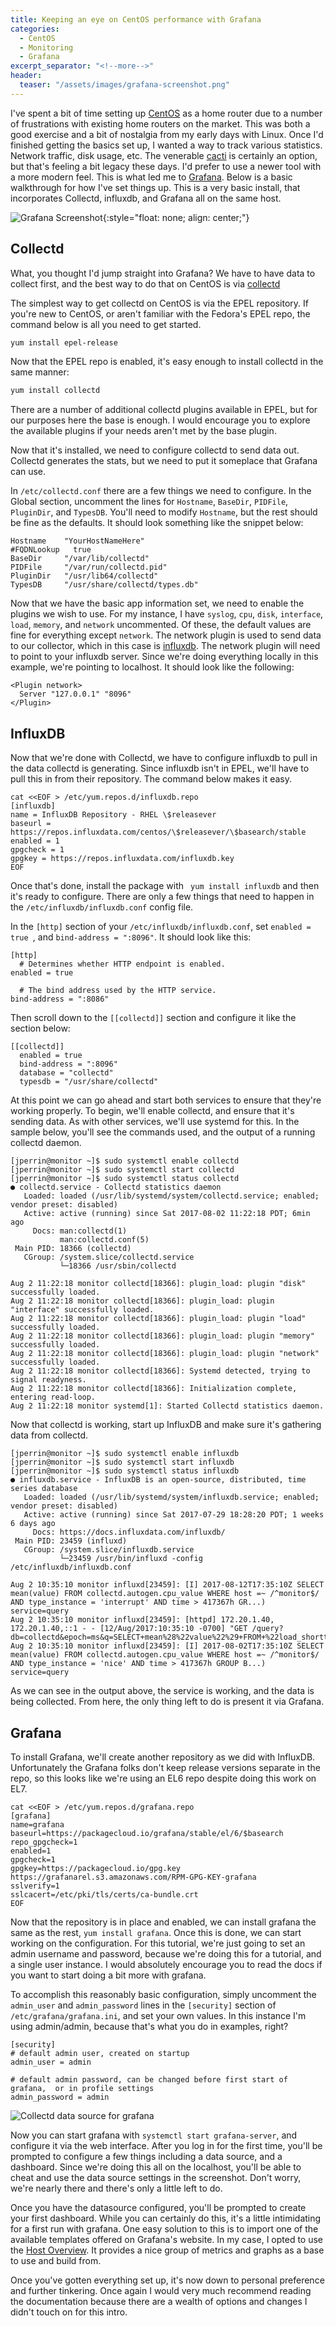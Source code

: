 ```yaml
---
title: Keeping an eye on CentOS performance with Grafana
categories:
  - CentOS
  - Monitoring
  - Grafana
excerpt_separator: "<!--more-->"
header:
  teaser: "/assets/images/grafana-screenshot.png"
---
```


I've spent a bit of time setting up [CentOS](https://www.centos.org) as a home
router due to a number of frustrations with existing home routers on the
market. This was both a good exercise and a bit of nostalgia from my early
days with Linux. Once I'd finished getting the basics set up, I wanted a way
to track various statistics. Network traffic, disk usage, etc. The venerable
[cacti](https://www.cacti.net/) is certainly an option, but that's feeling a
bit legacy these days. I'd prefer to use a newer tool with a more modern feel.
This is what led me to [Grafana](https://www.cacti.net/). Below is a basic
walkthrough for how I've set things up. This is a very basic install, that
incorporates Collectd, influxdb, and Grafana all on the same host.

<!--more-->

![Grafana Screenshot](/assets/images/grafana-screenshot.png){:style="float:
none; align: center;"}

## Collectd

What, you thought I'd jump straight into Grafana? We have to have data to
collect first, and the best way to do that on CentOS is via
[collectd](https://collectd.org/)

The simplest way to get collectd on CentOS is via the EPEL repository. If
you're new to CentOS, or aren't familiar with the Fedora's EPEL repo, the
command below is all you need to get started.

```bash
yum install epel-release
```

Now that the EPEL repo is enabled, it's easy enough to install collectd in the
same manner:

```bash
yum install collectd
```

There are a number of additional collectd plugins available in EPEL, but for
our purposes here the base is enough. I would encourage you to explore the
available plugins if your needs aren't met by the base plugin.

Now that it's installed, we need to configure collectd to send data out.
Collectd generates the stats, but we need to put it someplace that Grafana can
use.

In `/etc/collectd.conf` there are a few things we need to configure. In the
Global section, uncomment the lines for `Hostname`, `BaseDir`, `PIDFile`,
`PluginDir`, and `TypesDB`. You'll need to modify `Hostname`, but the rest
should be fine as the defaults. It should look something like the snippet
below:

```
Hostname    "YourHostNameHere"
#FQDNLookup   true
BaseDir     "/var/lib/collectd"
PIDFile     "/var/run/collectd.pid"
PluginDir   "/usr/lib64/collectd"
TypesDB     "/usr/share/collectd/types.db"
```

Now that we have the basic app information set, we need to enable the plugins
we wish to use. For my instance, I have `syslog`, `cpu`, `disk`, `interface`,
`load`, `memory`, and `network` uncommented. Of these, the default values are
fine for everything except `network`. The network plugin is used to send data
to our collector, which in this case is
[influxdb](https://www.influxdata.com/). The network plugin will need to point
to your influxdb server. Since we're doing everything locally in this example,
we're pointing to localhost. It should look like the following:

```
<Plugin network>
  Server "127.0.0.1" "8096"
</Plugin>
```

## InfluxDB
Now that we're done with Collectd, we have to configure influxdb to pull in the data collectd
is generating. Since influxdb isn't in EPEL, we'll have to pull this in from
their repository. The command below makes it easy.

```
cat <<EOF > /etc/yum.repos.d/influxdb.repo
[influxdb]
name = InfluxDB Repository - RHEL \$releasever
baseurl = https://repos.influxdata.com/centos/\$releasever/\$basearch/stable
enabled = 1
gpgcheck = 1
gpgkey = https://repos.influxdata.com/influxdb.key
EOF
```

Once that's done, install the package with ``` yum install influxdb``` and
then it's ready to configure. There are only a few things that need to happen
in the ```/etc/influxdb/influxdb.conf``` config file.

In the ```[http]``` section of your ```/etc/influxdb/influxdb.conf```, set
```enabled = true ```, and ```bind-address = ":8096"```. It should look like
this:

```
[http]
  # Determines whether HTTP endpoint is enabled.
enabled = true

  # The bind address used by the HTTP service.
bind-address = ":8086"
```

Then scroll down to the ```[[collectd]]``` section and configure it like the section below:

```
[[collectd]]
  enabled = true
  bind-address = ":8096"
  database = "collectd"
  typesdb = "/usr/share/collectd"
```

At this point we can go ahead and start both services to ensure that they're
working properly. To begin, we'll enable collectd, and ensure that it's
sending data. As with other services, we'll use systemd for this. In the
sample below, you'll see the commands used, and the output of a running
collectd daemon.

```
[jperrin@monitor ~]$ sudo systemctl enable collectd
[jperrin@monitor ~]$ sudo systemctl start collectd
[jperrin@monitor ~]$ sudo systemctl status collectd
● collectd.service - Collectd statistics daemon
   Loaded: loaded (/usr/lib/systemd/system/collectd.service; enabled; vendor preset: disabled)
   Active: active (running) since Sat 2017-08-02 11:22:18 PDT; 6min ago
     Docs: man:collectd(1)
           man:collectd.conf(5)
 Main PID: 18366 (collectd)
   CGroup: /system.slice/collectd.service
           └─18366 /usr/sbin/collectd

Aug 2 11:22:18 monitor collectd[18366]: plugin_load: plugin "disk" successfully loaded.
Aug 2 11:22:18 monitor collectd[18366]: plugin_load: plugin "interface" successfully loaded.
Aug 2 11:22:18 monitor collectd[18366]: plugin_load: plugin "load" successfully loaded.
Aug 2 11:22:18 monitor collectd[18366]: plugin_load: plugin "memory" successfully loaded.
Aug 2 11:22:18 monitor collectd[18366]: plugin_load: plugin "network" successfully loaded.
Aug 2 11:22:18 monitor collectd[18366]: Systemd detected, trying to signal readyness.
Aug 2 11:22:18 monitor collectd[18366]: Initialization complete, entering read-loop.
Aug 2 11:22:18 monitor systemd[1]: Started Collectd statistics daemon.
```

Now that collectd is working, start up InfluxDB and make sure it's gathering
data from collectd.

```
[jperrin@monitor ~]$ sudo systemctl enable influxdb
[jperrin@monitor ~]$ sudo systemctl start influxdb
[jperrin@monitor ~]$ sudo systemctl status influxdb
● influxdb.service - InfluxDB is an open-source, distributed, time series database
   Loaded: loaded (/usr/lib/systemd/system/influxdb.service; enabled; vendor preset: disabled)
   Active: active (running) since Sat 2017-07-29 18:28:20 PDT; 1 weeks 6 days ago
     Docs: https://docs.influxdata.com/influxdb/
 Main PID: 23459 (influxd)
   CGroup: /system.slice/influxdb.service
           └─23459 /usr/bin/influxd -config /etc/influxdb/influxdb.conf

Aug 2 10:35:10 monitor influxd[23459]: [I] 2017-08-12T17:35:10Z SELECT mean(value) FROM collectd.autogen.cpu_value WHERE host =~ /^monitor$/ AND type_instance = 'interrupt' AND time > 417367h GR...) service=query
Aug 2 10:35:10 monitor influxd[23459]: [httpd] 172.20.1.40, 172.20.1.40,::1 - - [12/Aug/2017:10:35:10 -0700] "GET /query?db=collectd&epoch=ms&q=SELECT+mean%28%22value%22%29+FROM+%22load_shortte...ean%28%22value%
Aug 2 10:35:10 monitor influxd[23459]: [I] 2017-08-02T17:35:10Z SELECT mean(value) FROM collectd.autogen.cpu_value WHERE host =~ /^monitor$/ AND type_instance = 'nice' AND time > 417367h GROUP B...) service=query
```

As we can see in the output above, the service is working, and the data is
being collected. From here, the only thing left to do is present it via
Grafana.

## Grafana

To install Grafana, we'll create another repository as we did with InfluxDB.
Unfortunately the Grafana folks don't keep release versions separate in the
repo, so this looks like we're using an EL6 repo despite doing this work on
EL7.

```
cat <<EOF > /etc/yum.repos.d/grafana.repo
[grafana]
name=grafana
baseurl=https://packagecloud.io/grafana/stable/el/6/$basearch
repo_gpgcheck=1
enabled=1
gpgcheck=1
gpgkey=https://packagecloud.io/gpg.key https://grafanarel.s3.amazonaws.com/RPM-GPG-KEY-grafana
sslverify=1
sslcacert=/etc/pki/tls/certs/ca-bundle.crt
EOF
```

Now that the repository is in place and enabled, we can install grafana the
same as the rest, `yum install grafana`. Once this is done, we can start
working on the configuration. For this tutorial, we're just going to set an
admin username and password, because we're doing this for a tutorial, and a
single user instance. I would absolutely encourage you to read the docs if you
want to start doing a bit more with grafana.

To accomplish this reasonably basic configuration, simply uncomment the
`admin_user` and `admin_password` lines in the `[security]` section of `/etc/grafana/grafana.ini`, and set your own values.
In this instance I'm using admin/admin, because that's what you do in
examples, right?

```
[security]
# default admin user, created on startup
admin_user = admin

# default admin password, can be changed before first start of grafana,  or in profile settings
admin_password = admin
```

![Collectd data source for grafana](/assets/images/grafana-collectd-datasource.png)

Now you can start grafana with `systemctl start grafana-server`, and configure
it via the web interface. After you log in for the first time, you'll be
prompted to configure a few things including a data source, and a dashboard.
Since we're doing this all on the localhost, you'll be able to cheat and use
the data source settings in the screenshot. Don't worry, we're nearly there
and there's only a little left to do.

Once you have the datasource configured, you'll be prompted to create your
first dashboard. While you can certainly do this, it's a little intimidating
for a first run with grafana. One easy solution to this is to import one of
the available templates offered on Grafana's website. In my case, I opted to
use the [Host Overview](https://grafana.com/dashboards/554). It provides a
nice group of metrics and graphs as a base to use and build from.

Once you've gotten everything set up, it's now down to personal preference and
further tinkering. Once again I would very much recommend reading the
documentation because there are a wealth of options and changes I didn't touch on for this
intro.

